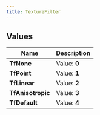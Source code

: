 ```yaml
---
title: TextureFilter
---
```


## Values

| Name | Description |
| ---- | ----------- |
| **TfNone** | Value: **0** |
| **TfPoint** | Value: **1** |
| **TfLinear** | Value: **2** |
| **TfAnisotropic** | Value: **3** |
| **TfDefault** | Value: **4** |

